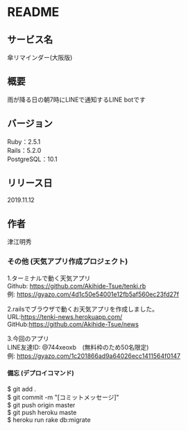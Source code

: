 # README

## サービス名
傘リマインダー(大阪版)

## 概要
雨が降る日の朝7時にLINEで通知するLINE botです

## バージョン
Ruby：2.5.1  
Rails：5.2.0  
PostgreSQL：10.1

## リリース日
2019.11.12

## 作者
津江明秀

### その他 (天気アプリ作成プロジェクト)
1.ターミナルで動く天気アプリ  
Github: https://github.com/Akihide-Tsue/tenki.rb  
例: https://gyazo.com/4d1c50e54001e12fb5af560ec23fd27f

2.railsでブラウザで動くお天気アプリを作成しました。  
  URL:https://tenki-news.herokuapp.com/  
  GitHub:https://github.com/Akihide-Tsue/news  

3.今回のアプリ  
  LINE友達ID: @744xeoxb　(無料枠のため50名限定)  
  例: https://gyazo.com/1c201866ad9a64026ecc1411564f0147


#### 備忘 (デプロイコマンド)
$ git add .  
$ git commit -m "[コミットメッセージ]"  
$ git push origin master  
$ git push heroku maste  
$ heroku run rake db:migrate  
